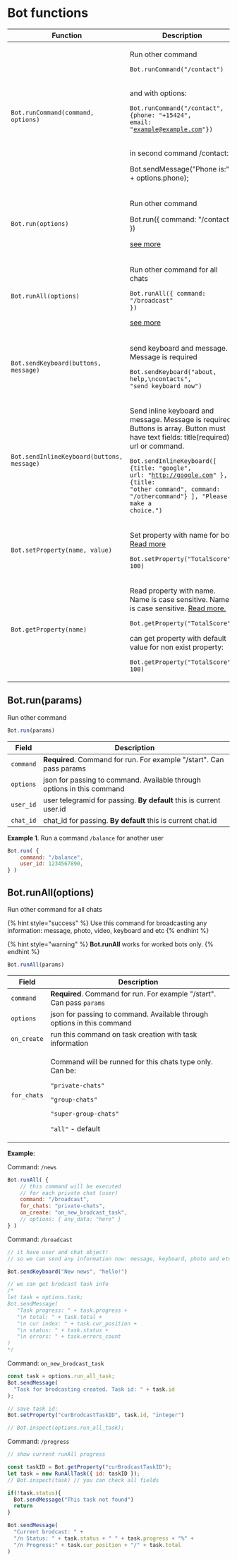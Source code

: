 # Bot functions

| Function                                   | Description                                                                                                                                                                                                                                                                                                                                                                                                                                                     |
| ------------------------------------------ | --------------------------------------------------------------------------------------------------------------------------------------------------------------------------------------------------------------------------------------------------------------------------------------------------------------------------------------------------------------------------------------------------------------------------------------------------------------- |
| `Bot.runCommand(command, options)`         | <p>Run other command</p><p><code>Bot.runCommand("/contact")</code></p><p><br>and with options: </p><p><code>Bot.runCommand("/contact", {phone: "+15424", email: "example@example.com"})</code></p><p><br>in second command /contact:</p><p>Bot.sendMessage("Phone is:" + options.phone);</p>                                                                                                                                                                    |
| `Bot.run(options)`                         | <p>Run other command</p><p>Bot.run({ command: "/contact" })</p><p></p><p><a href="bot-functions.md#bot.run-params">see more</a></p>                                                                                                                                                                                                                                                                                                                             |
| `Bot.runAll(options)`                      | <p>Run other command for all chats</p><p><code>Bot.runAll({ command: "/broadcast" })</code></p><p></p><p><a href="bot-functions.md#bot.runall-options">see more</a></p>                                                                                                                                                                                                                                                                                         |
| `Bot.sendKeyboard(buttons, message)`       | <p>send keyboard and message. Message is required</p><p></p><p><code>Bot.sendKeyboard("about, help,\ncontacts", "send keyboard now")</code></p>                                                                                                                                                                                                                                                                                                                 |
| `Bot.sendInlineKeyboard(buttons, message)` | <p>Send inline keyboard and message. Message is required. Buttons is array. Button must have text fields: title(required), url or command.</p><p></p><p><code>Bot.sendInlineKeyboard([ {title: "google", url: "http://google.com" }, {title: "other command", command: "/othercommand"} ], "Please make a choice.")</code></p>                                                                                                                                  |
| `Bot.setProperty(name, value)`       | <p>Set property with name for bot. <a href="properties.md#set-property">Read more</a></p><p></p><p><code>Bot.setProperty("TotalScore", 100)</code> </p><p></p>                                                                                                                                                                                                       |
| `Bot.getProperty(name)`                    | <p>Read property with name. Name is case sensitive. Name is case sensitive. <a href="properties.md#get-property">Read more.</a></p><p></p><p><code>Bot.getProperty("TotalScore")</code></p><p></p><p>can get property with default value for non exist property:</p><p><code>Bot.getProperty("TotalScore", 100)</code> </p> |



## Bot.run(params)

Run other command

```javascript
Bot.run(params)
```

| Field            | Description                                                            |
| ---------------- | ---------------------------------------------------------------------- |
| `command`        | **Required**. Command for run. For example "/start". Can pass params   |
| `options`        | json for passing to command. Available through options in this command |
| `user_id`        | user telegramid for passing. **By default** this is current user.id           |
| `chat_id`        | chat\_id for passing. **By default** this is current chat.id           |

**Example 1**. Run a command `/balance` for another user

```javascript
Bot.run( {
    command: "/balance",
    user_id: 1234567890,
} )
```

## Bot.runAll(options)

Run other command for all chats

{% hint style="success" %}
Use this command for broadcasting any information: message, photo, video, keyboard and etc
{% endhint %}

{% hint style="warning" %}
**Bot.runAll** works for worked bots only.&#x20;
{% endhint %}

```javascript
Bot.runAll(params)
```

| Field       | Description                                                                                                                                                                                                   |
| ----------- | ------------------------------------------------------------------------------------------------------------------------------------------------------------------------------------------------------------- |
| `command`   | **Required**. Command for run. For example "/start". Can pass `params`                                                                                                                                        |
| `options`   | json for passing to command. Available through options in this command                                                                                                                                        |
| `on_create` | run this command on task creation with task information                                                                                                                                                       |
| `for_chats` | <p>Command will be runned for this chats type only. Can be:</p><p><code>"private-chats"</code></p><p><code>"group-chats"</code></p><p><code>"super-group-chats"</code></p><p><code>"all"</code> - default</p> |

**Example**:

Command: `/news`

```javascript
Bot.runAll( {
    // this command will be executed
    // for each private chat (user)
    command: "/broadcast",
    for_chats: "private-chats",
    on_create: "on_new_brodcast_task",
    // options: { any_data: "here" }
} )
```

Command: `/broadcast`

```javascript
// it have user and chat object!
// so we can send any information now: message, keyboard, photo and etc

Bot.sendKeyboard("New news", "hello!")

// we can get brodcast task info
/*
let task = options.task;
Bot.sendMessage(
   "Task progress: " + task.progress +
   "\n total: " + task.total +
   "\n cur index: " + task.cur_position +
   "\n status: " + task.status +
   "\n errors: " + task.errors_count
)
*/
```

Command: `on_new_brodcast_task`

```javascript
const task = options.run_all_task;
Bot.sendMessage(
  "Task for brodcasting created. Task id: " + task.id
);

// save task id:
Bot.setProperty("curBrodcastTaskID", task.id, "integer")

// Bot.inspect(options.run_all_task);
```

Command: `/progress`

```javascript
// show current runAll progress

const taskID = Bot.getProperty("curBrodcastTaskID");
let task = new RunAllTask({ id: taskID });
// Bot.inspect(task) // you can check all fields

if(!task.status){
  Bot.sendMessage("This task not found")
  return
}

Bot.sendMessage(
  "Current brodcast: " + 
  "/n Status: " + task.status + " " + task.progress + "%" +
  "/n Progress:" + task.cur_position + "/" + task.total
)

```
